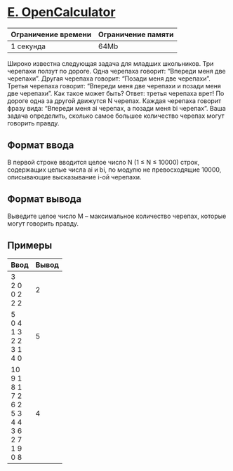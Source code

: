 # [E. OpenCalculator](https://contest.yandex.ru/contest/27663/problems/E/ "Ссылка на сайт с задачей")
| Ограничение времени | Ограничение памяти |
| -|-|
| 1 секунда | 64Mb |

Широко известна следующая задача для младших школьников. Три черепахи ползут по дороге. Одна черепаха говорит: “Впереди меня две черепахи”. Другая черепаха говорит: “Позади меня две черепахи”. Третья черепаха говорит: “Впереди меня две черепахи и позади меня две черепахи”. Как такое может быть? Ответ: третья черепаха врет! По дороге одна за другой движутся N черепах. Каждая черепаха говорит фразу вида: “Впереди меня ai черепах, а позади меня bi черепах”. Ваша задача определить, сколько самое большее количество черепах могут говорить правду.

## Формат ввода

В первой строке вводится целое число N (1 ≤ N ≤ 10000) строк, содержащих целые числа ai и bi, по модулю не превосходящие 10000, описывающие высказывание i-ой черепахи.

## Формат вывода

Выведите целое число M – максимальное количество черепах, которые могут говорить правду.

## Примеры

| Ввод | Вывод |
| -|-|
| 3</br>2 0</br>0 2</br>2 2 | 2 |
| 5</br>0 4</br>1 3</br>2 2</br>3 1</br>4 0 | 5 |
| 10</br>9 1</br>8 1</br>7 2</br>6 2</br>5 3</br>4 4</br>3 6</br>2 7</br>1 9</br>0 8 | 4 |